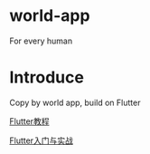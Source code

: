 # world-app
For every human

# Introduce
Copy by world app, build on Flutter


[Flutter教程](https://flutter.cn/docs/get-started/install)

[Flutter入门与实战](https://juejin.cn/post/6962386416835756068?searchId=202403221012090D2CE12152D096BFC64A)
